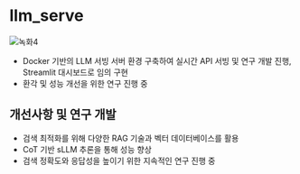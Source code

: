# llm_serve
![녹화4](https://github.com/user-attachments/assets/785d2dd3-ea55-4e44-aebf-366adfbc9e44)





- Docker 기반의 LLM 서빙 서버 환경 구축하여 실시간 API 서빙 및 연구 개발 진행, Streamlit 대시보드로 임의 구현
- 환각 및 성능 개선을 위한 연구 진행 중 


## 개선사항 및 연구 개발 
- 검색 최적화를 위해 다양한 RAG 기술과 벡터 데이터베이스를 활용
- CoT 기반 sLLM 추론을 통해 성능 향상
- 검색 정확도와 응답성을 높이기 위한 지속적인 연구 진행 중 
